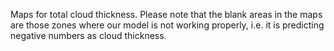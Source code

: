 Maps for total cloud thickness. Please note that the blank areas in the maps are those zones where our model is not working properly, i.e. it is predicting negative numbers as cloud thickness.
